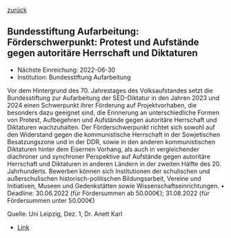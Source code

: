 [zurück](/funding/)

## Bundesstiftung Aufarbeitung: Förderschwerpunkt: Protest und Aufstände gegen autoritäre Herrschaft und Diktaturen

* Nächste Einreichung: 2022-06-30
* Institution: Bundesstiftung Aufarbeitung

Vor dem Hintergrund des 70. Jahrestages des Volksaufstandes setzt die Bundesstiftung zur Aufarbeitung der SED-Diktatur in den Jahren 2023 und 2024 einen Schwerpunkt ihrer Förderung auf Projektvorhaben, die besonders dazu geeignet sind, die Erinnerung an unterschiedliche Formen von Protest, Aufbegehren und Aufstände gegen autoritäre Herrschaft und Diktaturen wachzuhalten. Der Förderschwerpunkt richtet sich sowohl auf den Widerstand gegen die kommunistische Herrschaft in der Sowjetischen Besatzungszone und in der DDR, sowie in den anderen kommunistischen Diktaturen hinter dem Eisernen Vorhang, als auch in vergleichender diachroner und synchroner Perspektive auf Aufstände gegen autoritäre Herrschaft und Diktaturen in anderen Ländern in der zweiten Hälfte des 20. Jahrhunderts. Bewerben können sich Institutionen der schulischen und außerschulischen historisch-politischen Bildungsarbeit, Vereine und Initiativen, Museen und Gedenkstätten sowie Wissenschaftseinrichtungen.
• Deadline: 30.06.2022 (für Fördersummen ab 50.000€); 31.08.2022 (für Fördersummen unter 50.000€)

Quelle: Uni Leipzig, Dez. 1, Dr. Anett Karl

* [Link](https://www.bundesstiftung-aufarbeitung.de/de/foerderung/schwerpunkt-protest-und-aufstaende)